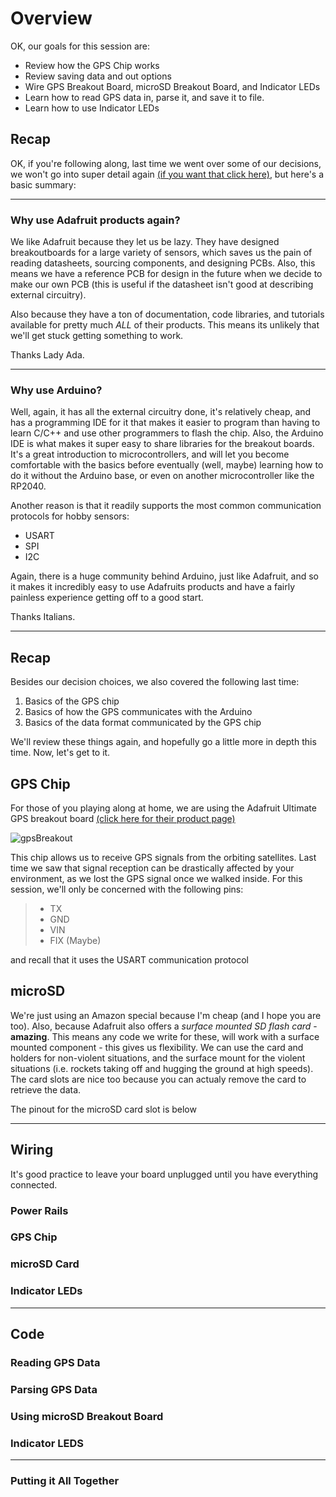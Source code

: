 # Overview

OK, our goals for this session are:

- Review how the GPS Chip works
- Review saving data and out options
- Wire GPS Breakout Board, microSD Breakout Board, and Indicator LEDs
- Learn how to read GPS data in, parse it, and save it to file.
- Learn how to use Indicator LEDs

## Recap

OK, if you're following along, last time we went over some of our decisions, we won't go into super detail again [(if you want that click here)](https://github.com/1001-Stanovich-Jon/Basic_GPSDemo/blob/main/Outline.md), but here's a basic summary:

---

### Why use Adafruit products again?

We like Adafruit because they let us be lazy. They have designed breakoutboards for a large variety of sensors, which saves us the pain of reading datasheets, sourcing components, and designing PCBs. Also, this means we have a reference PCB for design in the future when we decide to make our own PCB (this is useful if the datasheet isn't good at describing external circuitry).

Also because they have a ton of documentation, code libraries, and tutorials available for pretty much *ALL* of their products. This means its unlikely that we'll get stuck getting something to work. 

Thanks Lady Ada.

---

### Why use Arduino?

Well, again, it has all the external circuitry done, it's relatively cheap, and has a programming IDE for it that makes it easier to program than having to learn C/C++ and use other programmers to flash the chip. Also, the Arduino IDE is what makes it super easy to share libraries for the breakout boards. It's a great introduction to microcontrollers, and will let you become comfortable with the basics before eventually (well, maybe) learning how to do it without the Arduino base, or even on another microcontroller like the RP2040.

Another reason is that it readily supports the most common communication protocols for hobby sensors:

- USART
- SPI
- I2C

Again, there is a huge community behind Arduino, just like Adafruit, and so it makes it incredibly easy to use Adafruits products and have a fairly painless experience getting off to a good start.

Thanks Italians.

---

## Recap

Besides our decision choices, we also covered the following last time:

1. Basics of the GPS chip
2. Basics of how the GPS communicates with the Arduino
3. Basics of the data format communicated by the GPS chip

We'll review these things again, and hopefully go a little more in depth this time. Now, let's get to it.

## GPS Chip

For those of you playing along at home, we are using the Adafruit Ultimate GPS breakout board [(click here for their product page)](https://www.adafruit.com/product/746)

![gpsBreakout](https://user-images.githubusercontent.com/84261577/221063977-b65a2597-8a97-4116-b8c2-38e17f40589a.png)

This chip allows us to receive GPS signals from the orbiting satellites. Last time we saw that signal reception can be drastically affected by your environment, as we lost the GPS signal once we walked inside. For this session, we'll only be concerned with the following pins:

> - TX
> - GND
> - VIN
> - FIX (Maybe)

and recall that it uses the USART communication protocol

## microSD

We're just using an Amazon special because I'm cheap (and I hope you are too). Also, because Adafruit also offers a *surface mounted SD flash card* - **amazing**. This means any code we write for these, will work with a surface mounted component - this gives us flexibility. We can use the card and holders for non-violent situations, and the surface mount for the violent situations (i.e. rockets taking off and hugging the ground at high speeds). The card slots are nice too because you can actualy remove the card to retrieve the data.

The pinout for the microSD card slot is below

---

## Wiring

It's good practice to leave your board unplugged until you have everything connected.

### Power Rails 

### GPS Chip

### microSD Card

### Indicator LEDs

---

## Code

### Reading GPS Data

### Parsing GPS Data

### Using microSD Breakout Board

### Indicator LEDS

---

### Putting it All Together

